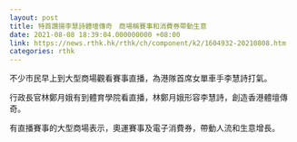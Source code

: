 ```yaml
---
layout: post
title: 特首讚揚李慧詩體壇傳奇　商場稱賽事和消費券帶動生意
date: 2021-08-08 18:39:04.000000000 +08:00
link: https://news.rthk.hk/rthk/ch/component/k2/1604932-20210808.htm
categories: rthk
---
```


不少市民早上到大型商場觀看賽事直播，為港隊首席女單車手李慧詩打氣。

行政長官林鄭月娥有到體育學院看直播，林鄭月娥形容李慧詩，創造香港體壇傳奇。

有直播賽事的大型商場表示，奧運賽事及電子消費券，帶動人流和生意增長。
